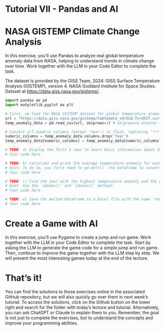 # Tutorial VII - Pandas and AI


# NASA GISTEMP Climate Change Analysis

In this exercise, you’ll use Pandas to analyze real global temperature
anomaly data from NASA, helping to understand trends in climate change
over time. Work together with the LLM in your Code Editor to complete
the task.

The dataset is provided by the GISS Team, 2024: GISS Surface Temperature
Analysis (GISTEMP), version 4. NASA Goddard Institute for Space Studies.
Dataset at https://data.giss.nasa.gov/gistemp/.

``` python
import pandas as pd
import matplotlib.pyplot as plt

# First, we load the NASA GISTEMP dataset for global temperature anomalies.
url = "https://data.giss.nasa.gov/gistemp/tabledata_v4/GLB.Ts+dSST.csv"
temp_anomaly_data = pd.read_csv(url, skiprows=1) # skiprows=1 ensures that the first column is not read as a row index

# Convert all numeric columns (except 'Year') to float, replacing '***' with NaN
numeric_columns = temp_anomaly_data.columns.drop('Year')
temp_anomaly_data[numeric_columns] = temp_anomaly_data[numeric_columns].replace('***', float('nan')).astype(float)

# TODO: a) Display the first 5 rows to learn basic information about the DataFrame. For your work, you only need the 'Year' and and the data from all months. Drop the rest of the columns.
# Your code here

# TODO: b) Calculate and print the average temperature anomaly for each year. 
# Hint: To do so, you first need to pd.melt()` the DataFrame to convert months to a single column. 
# Your code here

# TODO: c) Find the year with the highest temperature anomaly and the year with the lowest.
# Hint: Use the `idxmax()` and `idxmin()` methods
# Your code here

# TODO: e) Save the melted DataFrame to a Excel file with the name 'temp_anomaly_data.xlsx' for next lecture.
# Your code here
```

# Create a Game with AI

In this exercise, you’ll use Pygame to create a jump and run game. Work
together with the LLM in your Code Editor to complete the task. Start by
asking the LLM to generate the game code for a simple jump and run game.
Then, continue to improve the game together with the LLM step by step.
We will present the most interesting games today at the end of the
lecture.

# That’s it!

You can find the solutions to these exercises online in the associated
GitHub repository, but we will also quickly go over them in next week’s
tutorial. To access the solutions, click on the Github button on the
lower right and search for the folder with today’s lecture and tutorial.
Alternatively, you can ask ChatGPT or Claude to explain them to you.
Remember, the goal is not just to complete the exercises, but to
understand the concepts and improve your programming abilities.
